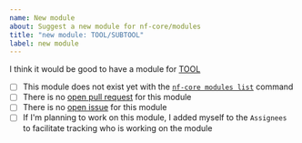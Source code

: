 ```yaml
---
name: New module
about: Suggest a new module for nf-core/modules
title: "new module: TOOL/SUBTOOL"
label: new module
---
```


<!--
# nf-core/modules new module suggestion

Hi there!

Thanks for suggesting a new module for the modules!
Please delete this text and anything that's not relevant from the template below:

Replace TOOL with the bioconda name for the tool in the following text, so that the link is functional.

Replace TOOL/SUBTOOL in the issue title so that it's understandable.
-->

I think it would be good to have a module for [TOOL](https://bioconda.github.io/recipes/TOOL/README.html)

- [ ] This module does not exist yet with the [`nf-core modules list`](https://github.com/nf-core/tools#list-modules) command
- [ ] There is no [open pull request](https://github.com/nf-core/modules/pulls) for this module
- [ ] There is no [open issue](https://github.com/nf-core/modules/issues) for this module
- [ ] If I'm planning to work on this module, I added myself to the `Assignees` to facilitate tracking who is working on the module
